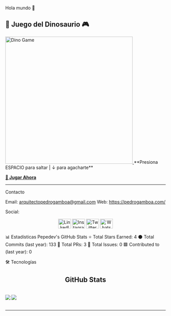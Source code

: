 Hola mundo 👋

## 🦖 Juego del Dinosaurio 🎮

<a href="https://chromedino.com/" target="_blank">
  <img src="https://media.giphy.com/media/l0HlHcuzAjhMQ8YSY/giphy.gif" width="400" alt="Dino Game"/>
</a>
**Presiona ESPACIO para saltar | ↓ para agacharte**

[**🎯 Jugar Ahora**](https://chromedino.com/)

</div>

---

Contacto

Email: arquitectopedrogamboa@gmail.com
Web: https://pedrogamboa.com/

Social:
<div align="center">
<img src="https://raw.githubusercontent.com/rahuldkjain/github-profile-readme-generator/master/src/images/icons/Social/linked-in-alt.svg" alt="LinkedIn" height="30" width="40" />
<img src="https://raw.githubusercontent.com/rahuldkjain/github-profile-readme-generator/master/src/images/icons/Social/instagram.svg" alt="Instagram" height="30" width="40" />
<img src="https://raw.githubusercontent.com/rahuldkjain/github-profile-readme-generator/master/src/images/icons/Social/twitter.svg" alt="Twitter" height="30" width="40" />
<img src="https://raw.githubusercontent.com/rahuldkjain/github-profile-readme-generator/master/src/images/icons/Social/whatsapp.svg" alt="WhatsApp" height="30" width="40" />
</div>

📊 Estadísticas
Pepedev's GitHub Stats
⭐ Total Stars Earned: 4 ⚫ Total Commits (last year): 133 📘 Total PRs: 3 🔴 Total Issues: 0 🟩 Contributed to (last year): 0

🛠️ Tecnologías
<div align="center">

## GitHub Stats 
</br>
<img align="left" src="https://github-readme-stats.vercel.app/api/top-langs/?username=PepeGamboa&&bg_color=30,e96443,904e95&title_color=fff&text_color=fff&hide_border=true" />
<img align="left" src="https://github-readme-stats.vercel.app/api?username=PepeGamboa&bg_color=30,e96443,904e95&title_color=fff&text_color=ffff&hide_border=true" />
</br>

<br clear="both"/>

---

<div align="center">
  


